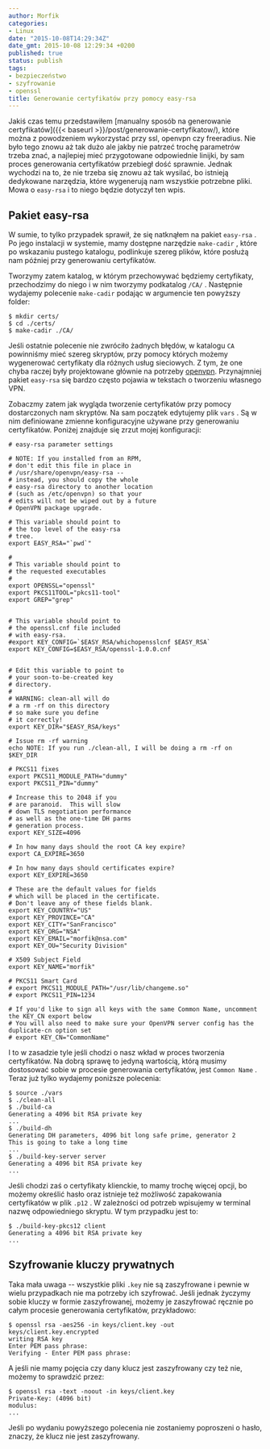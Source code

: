 ```yaml
---
author: Morfik
categories:
- Linux
date: "2015-10-08T14:29:34Z"
date_gmt: 2015-10-08 12:29:34 +0200
published: true
status: publish
tags:
- bezpieczeństwo
- szyfrowanie
- openssl
title: Generowanie certyfikatów przy pomocy easy-rsa
---
```


Jakiś czas temu przedstawiłem [manualny sposób na generowanie
certyfikatów]({{< baseurl >}}/post/generowanie-certyfikatow/), które można z powodzeniem
wykorzystać przy ssl, openvpn czy freeradius. Nie było tego znowu aż tak dużo ale jakby nie patrzeć
trochę parametrów trzeba znać, a najlepiej mieć przygotowane odpowiednie linijki, by sam proces
generowania certyfikatów przebiegł dość sprawnie. Jednak wychodzi na to, że nie trzeba się znowu aż
tak wysilać, bo istnieją dedykowane narzędzia, które wygenerują nam wszystkie potrzebne pliki. Mowa
o `easy-rsa` i to niego będzie dotyczył ten wpis.

<!--more-->
## Pakiet easy-rsa

W sumie, to tylko przypadek sprawił, że się natknąłem na pakiet `easy-rsa` . Po jego instalacji w
systemie, mamy dostępne narzędzie `make-cadir` , które po wskazaniu pustego katalogu, podlinkuje
szereg plików, które posłużą nam później przy generowaniu certyfikatów.

Tworzymy zatem katalog, w którym przechowywać będziemy certyfikaty, przechodzimy do niego i w nim
tworzymy podkatalog `/CA/` . Następnie wydajemy polecenie `make-cadir` podając w argumencie ten
powyższy folder:

    $ mkdir certs/
    $ cd ./certs/
    $ make-cadir ./CA/

Jeśli ostatnie polecenie nie zwróciło żadnych błędów, w katalogu `CA` powinniśmy mieć szereg
skryptów, przy pomocy których możemy wygenerować certyfikaty dla różnych usług sieciowych. Z tym,
że one chyba raczej były projektowane głównie na potrzeby
[openvpn](https://wiki.debian.org/OpenVPN). Przynajmniej pakiet `easy-rsa` się bardzo często pojawia
w tekstach o tworzeniu własnego VPN.

Zobaczmy zatem jak wygląda tworzenie certyfikatów przy pomocy dostarczonych nam skryptów. Na sam
początek edytujemy plik `vars` . Są w nim definiowane zmienne konfiguracyjne używane przy
generowaniu certyfikatów. Poniżej znajduje się zrzut mojej konfiguracji:

    # easy-rsa parameter settings

    # NOTE: If you installed from an RPM,
    # don't edit this file in place in
    # /usr/share/openvpn/easy-rsa --
    # instead, you should copy the whole
    # easy-rsa directory to another location
    # (such as /etc/openvpn) so that your
    # edits will not be wiped out by a future
    # OpenVPN package upgrade.

    # This variable should point to
    # the top level of the easy-rsa
    # tree.
    export EASY_RSA="`pwd`"

    #
    # This variable should point to
    # the requested executables
    #
    export OPENSSL="openssl"
    export PKCS11TOOL="pkcs11-tool"
    export GREP="grep"


    # This variable should point to
    # the openssl.cnf file included
    # with easy-rsa.
    #export KEY_CONFIG=`$EASY_RSA/whichopensslcnf $EASY_RSA`
    export KEY_CONFIG=$EASY_RSA/openssl-1.0.0.cnf


    # Edit this variable to point to
    # your soon-to-be-created key
    # directory.
    #
    # WARNING: clean-all will do
    # a rm -rf on this directory
    # so make sure you define
    # it correctly!
    export KEY_DIR="$EASY_RSA/keys"

    # Issue rm -rf warning
    echo NOTE: If you run ./clean-all, I will be doing a rm -rf on $KEY_DIR

    # PKCS11 fixes
    export PKCS11_MODULE_PATH="dummy"
    export PKCS11_PIN="dummy"

    # Increase this to 2048 if you
    # are paranoid.  This will slow
    # down TLS negotiation performance
    # as well as the one-time DH parms
    # generation process.
    export KEY_SIZE=4096

    # In how many days should the root CA key expire?
    export CA_EXPIRE=3650

    # In how many days should certificates expire?
    export KEY_EXPIRE=3650

    # These are the default values for fields
    # which will be placed in the certificate.
    # Don't leave any of these fields blank.
    export KEY_COUNTRY="US"
    export KEY_PROVINCE="CA"
    export KEY_CITY="SanFrancisco"
    export KEY_ORG="NSA"
    export KEY_EMAIL="morfik@nsa.com"
    export KEY_OU="Security Division"

    # X509 Subject Field
    export KEY_NAME="morfik"

    # PKCS11 Smart Card
    # export PKCS11_MODULE_PATH="/usr/lib/changeme.so"
    # export PKCS11_PIN=1234

    # If you'd like to sign all keys with the same Common Name, uncomment the KEY_CN export below
    # You will also need to make sure your OpenVPN server config has the duplicate-cn option set
    # export KEY_CN="CommonName"

I to w zasadzie tyle jeśli chodzi o nasz wkład w proces tworzenia certyfikatów. Na dobrą sprawę to
jedyną wartością, którą musimy dostosować sobie w procesie generowania certyfikatów, jest `Common
Name` . Teraz już tylko wydajemy poniższe polecenia:

    $ source ./vars
    $ ./clean-all
    $ ./build-ca
    Generating a 4096 bit RSA private key
    ...
    $ ./build-dh
    Generating DH parameters, 4096 bit long safe prime, generator 2
    This is going to take a long time
    ...
    $ ./build-key-server server
    Generating a 4096 bit RSA private key
    ...

Jeśli chodzi zaś o certyfikaty klienckie, to mamy trochę więcej opcji, bo możemy określić hasło oraz
istnieje też możliwość zapakowania certyfikatów w plik `.p12` . W zależności od potrzeb wpisujemy w
terminal nazwę odpowiedniego skryptu. W tym przypadku jest to:

    $ ./build-key-pkcs12 client
    Generating a 4096 bit RSA private key
    ...

## Szyfrowanie kluczy prywatnych

Taka mała uwaga -- wszystkie pliki `.key` nie są zaszyfrowane i pewnie w wielu przypadkach nie ma
potrzeby ich szyfrować. Jeśli jednak życzymy sobie kluczy w formie zaszyfrowanej, możemy je
zaszyfrować ręcznie po całym procesie generowania certyfikatów, przykładowo:

    $ openssl rsa -aes256 -in keys/client.key -out keys/client.key.encrypted
    writing RSA key
    Enter PEM pass phrase:
    Verifying - Enter PEM pass phrase:

A jeśli nie mamy pojęcia czy dany klucz jest zaszyfrowany czy też nie, możemy to sprawdzić przez:

    $ openssl rsa -text -noout -in keys/client.key
    Private-Key: (4096 bit)
    modulus:
    ...

Jeśli po wydaniu powyższego polecenia nie zostaniemy poproszeni o hasło, znaczy, że klucz nie jest
zaszyfrowany.
